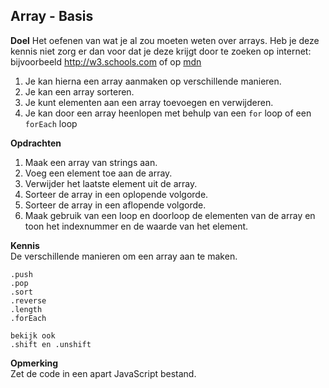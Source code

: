 ## Array - Basis

**Doel**
Het oefenen van wat je al zou moeten weten over arrays. Heb je deze kennis niet zorg er dan voor dat je deze krijgt door te zoeken op internet: bijvoorbeeld http://w3.schools.com of op [mdn](https://developer.mozilla.org)

1. Je kan hierna een array aanmaken op verschillende manieren.
2. Je kan een array sorteren.
3. Je kunt elementen aan een array toevoegen en verwijderen.
4. Je kan door een array heenlopen met behulp van een ```for``` loop of een ```forEach``` loop

**Opdrachten**
1. Maak een array van strings aan.
2. Voeg een element toe aan de array.
3. Verwijder het laatste element uit de array.
4. Sorteer de array in een oplopende volgorde.
5. Sorteer de array in een aflopende volgorde.
6. Maak gebruik van een loop en doorloop de
   elementen van de array en toon het indexnummer
   en de waarde van het element.

**Kennis**  
De verschillende manieren om een array aan te maken.  
```
.push  
.pop  
.sort  
.reverse  
.length
.forEach

bekijk ook
.shift en .unshift
```


**Opmerking**  
Zet de code in een apart JavaScript bestand.

